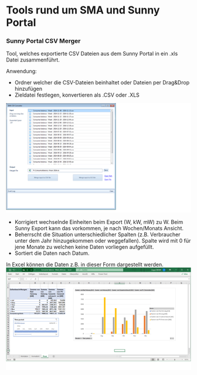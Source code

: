 # Tools rund um SMA und Sunny Portal

### Sunny Portal CSV Merger

Tool, welches exportierte CSV Dateien aus dem Sunny Portal in ein .xls Datei zusammenführt.

Anwendung:
-	Ordner welcher die CSV-Dateien beinhaltet oder Dateien per Drag&Drop hinzufügen
-	Zieldatei festlegen, konvertieren als .CSV oder .XLS


![](https://github.com/Alfa-Soft/SMA-Tools/blob/main/CSV-Converter/Misc/SMA-CSV-Converter.png)

-	Korrigiert wechselnde Einheiten beim Export (W, kW, mW) zu W. Beim Sunny Export kann das vorkommen, je nach Wochen/Monats Ansicht.
-	Beherrscht die Situation unterschiedlicher Spalten (z.B. Verbraucher  unter dem Jahr hinzugekommen oder weggefallen). Spalte wird mit 0 für jene Monate zu welchen keine Daten vorliegen aufgefüllt.
-	Sortiert die Daten nach Datum.

In Excel können die Daten z.B. in dieser Form dargestellt werden.
![](https://github.com/Alfa-Soft/SMA-Tools/blob/main/CSV-Converter/Misc/xlsPivot.png)
